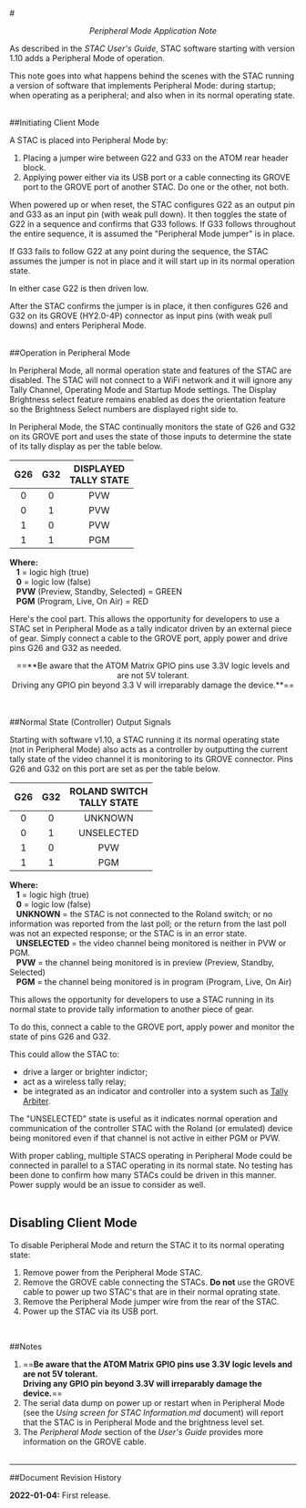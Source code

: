 #<center>_Peripheral Mode Application Note_</center>

As described in the *STAC User's Guide*, STAC software starting with version 1.10 adds a Peripheral Mode of operation.

This note goes into what happens behind the scenes with the STAC running a version of software that implements Peripheral Mode: during startup; when operating as a peripheral; and also when in its normal operating state.
<br><br>

##Initiating Client Mode

A STAC is placed into Peripheral Mode by:
    
1. Placing a jumper wire between G22 and G33 on the ATOM rear header block.
1. Applying power either via its USB port or a cable connecting its GROVE port to the GROVE port of another STAC. Do one or the other, not both.

When powered up or when reset, the STAC configures G22 as an output pin and G33 as an input pin (with weak pull down). It then toggles the state of G22 in a sequence and confirms that G33 follows. If G33 follows throughout the entire sequence, it is assumed the "Peripheral Mode jumper" is in place. 

If G33 fails to follow G22 at any point during the sequence, the STAC assumes the jumper is not in place and it will start up in its normal operation state.

In either case G22 is then driven low.

After the STAC confirms the jumper is in place, it then configures G26 and G32 on its GROVE (HY2.0-4P) connector as input pins (with weak pull downs) and enters Peripheral Mode.
<br><br>

##Operation in Peripheral Mode

In Peripheral Mode, all normal operation state and features of the STAC are disabled. The STAC will not connect to a WiFi network and it will ignore any Tally Channel, Operating Mode and Startup Mode settings. The Display Brightness select feature remains enabled as does the orientation feature so the Brightness Select numbers are displayed right side to.

In Peripheral Mode, the STAC continually monitors the state of G26 and G32 on its GROVE port and uses the state of those inputs to determine the state of its tally display as per the table below.

| G26 | G32 | DISPLAYED<br>TALLY STATE |
|:---:|:---:|:---:|
| 0 | 0 | PVW |
| 0 | 1 | PVW |
| 1 | 0 | PVW |
| 1 | 1 | PGM |

**Where:**<br>
&nbsp;&nbsp;&nbsp;**1** = logic high (true)<br>
&nbsp;&nbsp;&nbsp;**0** = logic low (false)<br>
&nbsp;&nbsp;&nbsp;**PVW** (Preview, Standby, Selected) = GREEN<br>
&nbsp;&nbsp;&nbsp;**PGM** (Program, Live, On Air) = RED

Here's the cool part. This allows the opportunity for developers to use a STAC set in Peripheral Mode as a tally indicator driven by an external piece of gear. Simply connect a cable to the GROVE port, apply power and drive pins G26 and G32 as needed.

<center>==**Be aware that the ATOM Matrix GPIO pins use 3.3V logic levels and are not 5V tolerant.<br>Driving any GPIO pin beyond 3.3 V will irreparably damage the device.**==</center>
<br><br>

##Normal State (Controller) Output Signals

Starting with software v1.10, a STAC running it its normal operating state (not in Peripheral Mode) also acts as a controller by outputting the current tally state of the video channel it is monitoring to its GROVE connector. Pins G26 and G32 on this port are set as per the table below.

| G26 | G32 | ROLAND SWITCH<br>TALLY STATE
|:---:|:---:|:---:|
| 0 | 0 | UNKNOWN |
| 0 | 1 | UNSELECTED |
| 1 | 0 | PVW |
| 1 | 1 | PGM |

**Where:**<br>
&nbsp;&nbsp;&nbsp;**1** = logic high (true)<br>
&nbsp;&nbsp;&nbsp;**0** = logic low (false)<br>
&nbsp;&nbsp;&nbsp;**UNKNOWN** = the STAC is not connected to the Roland switch; or no information was reported from the last poll; or the return from the last poll was not an expected response; or the STAC is in an error state.<br>
&nbsp;&nbsp;&nbsp;**UNSELECTED** = the video channel being monitored is neither in PVW or PGM.<br>
&nbsp;&nbsp;&nbsp;**PVW** = the channel being monitored is in preview (Preview, Standby, Selected)<br>
&nbsp;&nbsp;&nbsp;**PGM** = the channel being monitored is in program (Program, Live, On Air)

This allows the opportunity for developers to use a STAC running in its normal state to provide tally information to another piece of gear.

To do this, connect a cable to the GROVE port, apply power and monitor the state of pins G26 and G32.

This could allow the STAC to:

- drive a larger or brighter indictor;
- act as a wireless tally relay;
- be integrated as an indicator and controller into a system such as [Tally Arbiter](http://www.tallyarbiter.com).

The "UNSELECTED" state is useful as it indicates normal operation and communication of the controller STAC with the Roland (or emulated) device being monitored even if that channel is not active in either PGM or PVW.

With proper cabling, multiple STACS operating in Peripheral Mode could be connected in parallel to a STAC operating in its normal state. No testing has been done to confirm how many STACs could be driven in this manner. Power supply would be an issue to consider as well.
<br><br>


## Disabling Client Mode

To disable Peripheral Mode and return the STAC it to its normal operating state:

1. Remove power from the Peripheral Mode STAC.
1. Remove the GROVE cable connecting the STACs. **Do not** use the GROVE cable to power up two STAC's that are in their normal oprating state.
1. Remove the Peripheral Mode jumper wire from the rear of the STAC.
1. Power up the STAC via its USB port.

<br>

##Notes

1. ==**Be aware that the ATOM Matrix GPIO pins use 3.3V logic levels and are not 5V tolerant.<br>Driving any GPIO pin beyond 3.3V will irreparably damage the device.**==
1. The serial data dump on power up or restart when in Peripheral Mode (see the *Using screen for STAC Information.md* document) will report that the STAC is in Peripheral Mode and the brightness level set.
1. The *Peripheral Mode* section of the *User's Guide* provides more information on the GROVE cable.
<br><br>

---

##Document Revision History  

**2022-01-04:** First release.<br>
